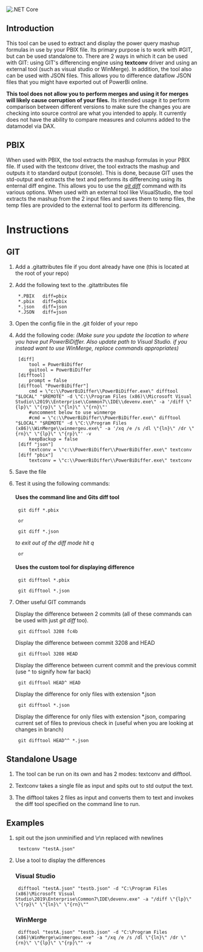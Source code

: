 ![.NET Core](https://github.com/rajrao/PowerBiDiffer/workflows/.NET%20Core/badge.svg)

## Introduction ##

This tool can be used to extract and display the power query mashup formulas in use by your PBIX file. Its primary purpose is to work with #GIT, but can be used standalone to. There are 2 ways in which it can be used with GIT: using GIT's differencing engine using **textconv** driver and using an external tool (such as visual studio or WinMerge). In addition, the tool also can be used with JSON files. This allows you to difference dataflow JSON files that you might have exported out of PowerBi online.

**This tool does not allow you to perform merges and using it for merges will likely cause corruption of your files.** Its intended usage it to perform comparison between different versions to make sure the changes you are checking into source control are what you intended to apply. It currently does not have the ability to compare measures and columns added to the datamodel via DAX.

## PBIX ##

When used with PBIX, the tool extracts the mashup formulas in your PBIX file. If used with the textconv driver, the tool extracts the mashup and outputs it to standard output (console). This is done, because GIT uses the std-output and extracts the text and performs its differencing using its enternal diff engine. This allows you to use the [*git diff*](https://git-scm.com/docs/git-diff) command with its various options. When used with an external tool like VisualStudio, the tool extracts the mashup from the 2 input files and saves them to temp files, the temp files are provided to the external tool to perform its differencing.

# Instructions #

## GIT ##

1. Add a .gitattributes file if you dont already have one (this is located at the root of your repo)

1. Add the following text to the .gitattributes file

		*.PBIX   diff=pbix
		*.pbix   diff=pbix
		*.json	 diff=json
		*.JSON	 diff=json

1. Open the config file in the .git folder of your repo

1. Add the following code: *(Make sure you update the location to where you have put PowerBiDiffer. Also update path to Visual Studio. if you instead want to use WinMerge, replace commands appropriates)*

		[diff]
			tool = PowerBiDiffer
			guitool = PowerBiDiffer
		[difftool]
			prompt = false
		[difftool "PowerBiDiffer"]
			cmd = \"c:\\PowerBiDiffer\\PowerBiDiffer.exe\" difftool "$LOCAL" "$REMOTE" -d \"C:\\Program Files (x86)\\Microsoft Visual Studio\\2019\\Enterprise\\Common7\\IDE\\devenv.exe\" -a '/diff \"{lp}\" \"{rp}\" \"{ln}\" \"{rn}\"'
			#uncomment below to use winmerge
			#cmd = \"c:\\PowerBiDiffer\\PowerBiDiffer.exe\" difftool "$LOCAL" "$REMOTE" -d \"C:\\Program Files (x86)\\WinMerge\\winmergeu.exe\" -a '/xq /e /s /dl \"{ln}\" /dr \"{rn}\" \"{lp}\" \"{rp}\"' -v
			keepBackup = false
		[diff "json"]
			textconv = \"c:\\PowerBiDiffer\\PowerBiDiffer.exe\" textconv
		[diff "pbix"]
			textconv = \"c:\\PowerBiDiffer\\PowerBiDiffer.exe\" textconv

1. Save the file

1. Test it using the following commands:

	#### Uses the command line and Gits diff tool ####
	
		git diff *.pbix
		
		or

		git diff *.json
		
	*to exit out of the diff mode hit q*

		or 
		
	#### Uses the custom tool for displaying difference ####

		git difftool *.pbix

		git difftool *.json

1. Other useful GIT commands 

	Display the difference between 2 commits (all of these commands can be used with just *git diff* too).
	
		git difftool 3208 fc4b
		
	Display the difference between commit 3208 and HEAD
	
		git difftool 3208 HEAD
		
	Display the difference between current commit and the previous commit (use ^ to signify how far back)
	
		git difftool HEAD^ HEAD
		
	Display the difference for only files with extension \*.json
	
		git difftool *.json
		
	Display the difference for only files with extension \*.json, comparing current set of files to previous check in (useful when you are looking at changes in branch)
	
		git difftool HEAD^^ *.json

## Standalone Usage ##

1. The tool can be run on its own and has 2 modes: textconv and difftool.

1. Textconv takes a single file as input and spits out to std output the text.

1. The difftool takes 2 files as input and converts them to text and invokes the diff tool specified on the command line to run.

## Examples ##

1. spit out the json unminified and \r\n replaced with newlines

		textconv "testA.json"

2. Use a tool to display the differences

	### Visual Studio ###

		difftool "testA.json" "testb.json" -d "C:\Program Files (x86)\Microsoft Visual Studio\2019\Enterprise\Common7\IDE\devenv.exe" -a "/diff \"{lp}\" \"{rp}\" \"{ln}\" \"{rn}\""

	### WinMerge ###

		difftool "testA.json" "testb.json" -d "C:\Program Files (x86)\WinMerge\winmergeu.exe" -a "/xq /e /s /dl \"{ln}\" /dr \"{rn}\" \"{lp}\" \"{rp}\"" -v
